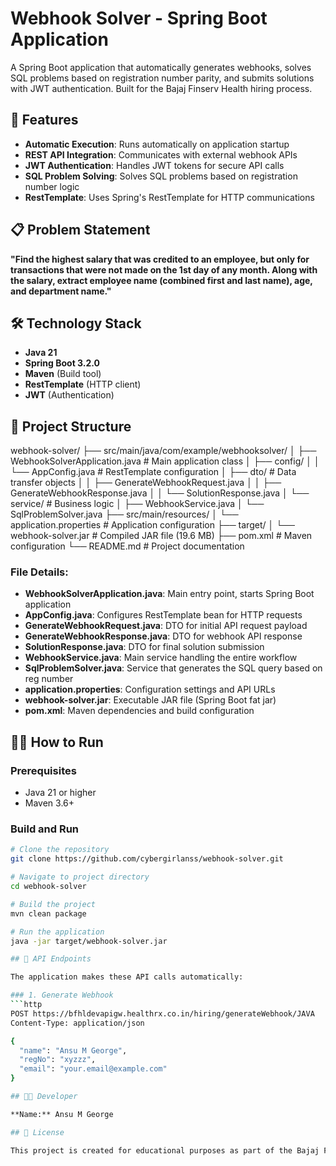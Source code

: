 # Webhook Solver - Spring Boot Application

A Spring Boot application that automatically generates webhooks, solves SQL problems based on registration number parity, and submits solutions with JWT authentication. Built for the Bajaj Finserv Health hiring process.

## 🚀 Features

- **Automatic Execution**: Runs automatically on application startup
- **REST API Integration**: Communicates with external webhook APIs
- **JWT Authentication**: Handles JWT tokens for secure API calls
- **SQL Problem Solving**: Solves SQL problems based on registration number logic
- **RestTemplate**: Uses Spring's RestTemplate for HTTP communications

## 📋 Problem Statement

**"Find the highest salary that was credited to an employee, but only for transactions that were not made on the 1st day of any month. Along with the salary, extract employee name (combined first and last name), age, and department name."**

## 🛠️ Technology Stack

- **Java 21**
- **Spring Boot 3.2.0**
- **Maven** (Build tool)
- **RestTemplate** (HTTP client)
- **JWT** (Authentication)

## 📁 Project Structure
webhook-solver/
├── src/main/java/com/example/webhooksolver/
│   ├── WebhookSolverApplication.java     # Main application class
│   ├── config/
│   │   └── AppConfig.java                # RestTemplate configuration
│   ├── dto/                              # Data transfer objects
│   │   ├── GenerateWebhookRequest.java
│   │   ├── GenerateWebhookResponse.java
│   │   └── SolutionResponse.java
│   └── service/                          # Business logic
│       ├── WebhookService.java
│       └── SqlProblemSolver.java
├── src/main/resources/
│   └── application.properties            # Application configuration
├── target/
│   └── webhook-solver.jar                # Compiled JAR file (19.6 MB)
├── pom.xml                               # Maven configuration
└── README.md                             # Project documentation


### File Details:
- **WebhookSolverApplication.java**: Main entry point, starts Spring Boot application
- **AppConfig.java**: Configures RestTemplate bean for HTTP requests
- **GenerateWebhookRequest.java**: DTO for initial API request payload
- **GenerateWebhookResponse.java**: DTO for webhook API response
- **SolutionResponse.java**: DTO for final solution submission
- **WebhookService.java**: Main service handling the entire workflow
- **SqlProblemSolver.java**: Service that generates the SQL query based on reg number
- **application.properties**: Configuration settings and API URLs
- **webhook-solver.jar**: Executable JAR file (Spring Boot fat jar)
- **pom.xml**: Maven dependencies and build configuration


## 🏃‍♂️ How to Run

### Prerequisites
- Java 21 or higher
- Maven 3.6+ 

### Build and Run
```bash
# Clone the repository
git clone https://github.com/cybergirlanss/webhook-solver.git

# Navigate to project directory
cd webhook-solver

# Build the project
mvn clean package

# Run the application
java -jar target/webhook-solver.jar

## 📝 API Endpoints

The application makes these API calls automatically:

### 1. Generate Webhook
```http
POST https://bfhldevapigw.healthrx.co.in/hiring/generateWebhook/JAVA
Content-Type: application/json

{
  "name": "Ansu M George",
  "regNo": "xyzzz", 
  "email": "your.email@example.com"
}

## 👨‍💻 Developer

**Name:** Ansu M George  

## 📄 License

This project is created for educational purposes as part of the Bajaj Finserv Health hiring process.

